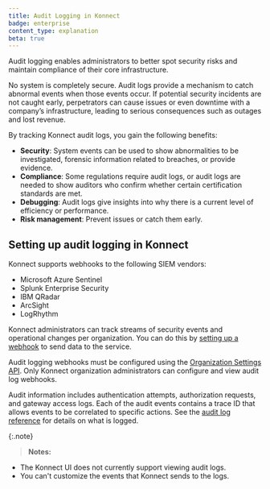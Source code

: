 ```yaml
---
title: Audit Logging in Konnect
badge: enterprise
content_type: explanation
beta: true
---
```


Audit logging enables administrators to better spot security risks and maintain compliance of their core infrastructure. 

No system is completely secure. Audit logs provide a mechanism to catch abnormal events when those events occur. 
If potential security incidents are not caught early, perpetrators can cause issues or even downtime with a company’s infrastructure, 
leading to serious consequences such as outages and lost revenue.

By tracking Konnect audit logs, you gain the following benefits:
* **Security**: System events can be used to show abnormalities to be investigated, forensic information related to breaches, or provide evidence.
* **Compliance**: Some regulations require audit logs, or audit logs are needed to show auditors who confirm whether certain certification standards are met.
* **Debugging**: Audit logs give insights into why there is a current level of efficiency or performance. 
* **Risk management**: Prevent issues or catch them early.

## Setting up audit logging in Konnect

Konnect supports webhooks to the following SIEM vendors:
- Microsoft Azure Sentinel
- Splunk Enterprise Security
- IBM QRadar
- ArcSight
- LogRhythm

Konnect administrators can track streams of security events and operational changes per organization.
You can do this by [setting up a webhook](/konnect/api/organization-settings/audit-logging/) to send data to the service. 

Audit logging webhooks must be configured using the [Organization Settings API](https://developer.konghq.com/spec/e46e7742-befb-49b1-9bf1-7cbe477ab818/d36126ee-ab8d-47b2-960f-5703da22cced).
Only Konnect organization administrators can configure and view audit log webhooks. 

Audit information includes authentication attempts, authorization requests, and gateway access logs. 
Each of the audit events contains a trace ID that allows events to be correlated to specific actions. 
See the [audit log reference](/konnect/org-management/audit-logging/reference) for details on what is logged.

{:.note}
> **Notes:**
* The Konnect UI does not currently support viewing audit logs.
* You can't customize the events that Konnect sends to the logs.




